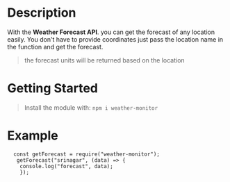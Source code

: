 # Description

With the **Weather Forecast API**. you can get the forecast of any location easily. You don't have to provide coordinates just pass the location name in the function and get the forecast.

> the forecast units will be returned based on the location

# Getting Started

> Install the module with: `npm i weather-monitor`

# Example

      const getForecast = require("weather-monitor");
       getForecast("srinagar", (data) => {
      	console.log("forecast", data);
      	});
